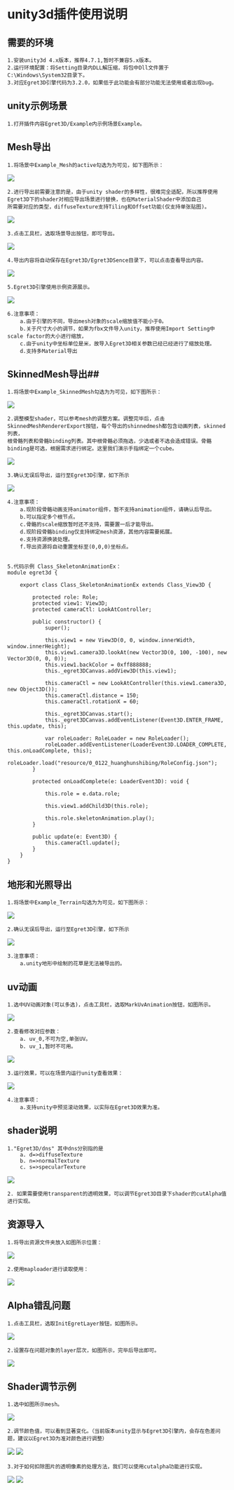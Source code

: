 # unity3d插件使用说明 #
## 需要的环境 ##
	1.安装unity3d 4.x版本，推荐4.7.1,暂时不兼容5.x版本。  
	2.运行环境配置：将Setting目录内DLL解压缩，将包中Dll文件置于C:\Windows\System32目录下。
	3.对应Egret3D引擎代码为3.2.0，如果低于此功能会有部分功能无法使用或者出现bug。

## unity示例场景 ##
	1.打开插件内容Egret3D/Example内示例场景Example。

## Mesh导出 ##
	1.将场景中Example_Mesh的active勾选为为可见，如下图所示：
![](Img_0.png)

	2.进行导出前需要注意的是，由于unity shader的多样性，很难完全适配，所以推荐使用Egret3D下的shader对相应导出场景进行替换，也在MaterialShader中添加自己
	所需要对应的类型，diffuseTexture支持Tiling和Offset功能(仅支持单张贴图)。
![](Img_1.png)
	
	3.点击工具栏，选取场景导出按钮，即可导出。
![](Img_2.png)

	4.导出内容将自动保存在Egret3D/Egret3DSence目录下，可以点击查看导出内容。
![](Img_3.png)

	5.Egret3D引擎使用示例资源展示。
![](Img_4.png)

	6.注意事项：
		a.由于引擎的不同，导出mesh对象的scale缩放值不能小于0。
		b.关于尺寸大小的调节，如果为fbx文件导入unity，推荐使用Import Setting中scale factor的大小进行缩放，
		c.由于unity中坐标单位是米，故导入Egret3D相关参数已经已经进行了缩放处理。
		d.支持多Material导出

## SkinnedMesh导出##
	1.将场景中Example_SkinnedMesh勾选为为可见，如下图所示：
![](Img_5.png)

	2.调整模型shader，可以参考mesh的调整方案。调整完毕后，点击SkinnedMeshRendererExport按钮，每个导出的shinnedmesh都包含动画列表，skinned列表，
	根骨骼列表和骨骼binding列表。其中根骨骼必须拖选，少选或者不选会造成错误。骨骼binding是可选，根据需求进行绑定。这里我们演示手指绑定一个cube。
![](Img_6.png)
	
	3.确认无误后导出，运行至Egret3D引擎，如下所示
![](Img_7.gif)

	4.注意事项：
		a.现阶段骨骼动画支持animator组件，暂不支持animation组件，请确认后导出。
		b.可以指定多个根节点。
		c.骨骼的scale缩放暂时还不支持，需要置一后才能导出。
		d.现阶段骨骼binding仅支持绑定mesh资源，其他内容需要拓展。
		e.支持资源换装处理。
		f.导出资源将自动重置坐标至(0,0,0)坐标点。  


	5.代码示例 Class_SkeletonAnimationEx：
	module egret3d {

	    export class Class_SkeletonAnimationEx extends Class_View3D {
	
	        protected role: Role;
	        protected view1: View3D;
	        protected cameraCtl: LookAtController;
	
	        public constructor() {
	            super();
	
	            this.view1 = new View3D(0, 0, window.innerWidth, window.innerHeight);
	            this.view1.camera3D.lookAt(new Vector3D(0, 100, -100), new Vector3D(0, 0, 0));
	            this.view1.backColor = 0xff888888;
	            this._egret3DCanvas.addView3D(this.view1);
	
	            this.cameraCtl = new LookAtController(this.view1.camera3D, new Object3D());
	            this.cameraCtl.distance = 150;
	            this.cameraCtl.rotationX = 60;
	
	            this._egret3DCanvas.start();
	            this._egret3DCanvas.addEventListener(Event3D.ENTER_FRAME, this.update, this);
	
	            var roleLoader: RoleLoader = new RoleLoader();
	            roleLoader.addEventListener(LoaderEvent3D.LOADER_COMPLETE, this.onLoadComplete, this);
	            roleLoader.load("resource/0_0122_huanghunshibing/RoleConfig.json");
	        }
	
	        protected onLoadComplete(e: LoaderEvent3D): void {
	
	            this.role = e.data.role;
	
	            this.view1.addChild3D(this.role);
	
	            this.role.skeletonAnimation.play();
	        }
	
	        public update(e: Event3D) {
	            this.cameraCtl.update();
	        }
	    }
	}

## 地形和光照导出 ##
	1.将场景中Example_Terrain勾选为为可见，如下图所示：
![](Img_8.png)

	2.确认无误后导出，运行至Egret3D引擎，如下所示
![](Img_9.png)

	3.注意事项：
		a.unity地形中绘制的花草是无法被导出的。

## uv动画 ##
	1.选中UV动画对象(可以多选)，点击工具栏，选取MarkUvAnimation按钮，如图所示。
![](Img_10.png)

	2.查看修改对应参数：
		a. uv_0,不可为空,单张UV。
		b. uv_1,暂时不可用。
![](Img_11.png)

	3.运行效果，可以在场景内运行unity查看效果：
![](Img_12.gif)

	4.注意事项：
		a.支持unity中预览滚动效果，以实际在Egret3D效果为准。

## shader说明 ##
	1."Egret3D/dns" 其中dns分别指的是
		a. d=>diffuseTexture
		b. n=>normalTexture
		c. s=>specularTexture
![](Img_13.png)

	2. 如果需要使用transparent的透明效果，可以调节Egret3D目录下shader的cutAlpha值进行实现。

## 资源导入 ##
	1.将导出资源文件夹放入如图所示位置：
![](Img_14.png)

	2.使用maploader进行读取使用：
![](Img_15.png)

## Alpha错乱问题 ##
	1.点击工具栏，选取InitEgretLayer按钮，如图所示。
![](Img_16.png)  
	
	2.设置存在问题对象的layer层次，如图所示，完毕后导出即可。
![](Img_17.png)  

## Shader调节示例 ##
	1.选中如图所示mesh。
![](Img_18.png)

	2.调节颜色值，可以看到显著变化。（当前版本unity显示与Egret3D引擎内，会存在色差问题，建议以Egret3D为准对颜色进行调整）
![](Img_19.png)
![](Img_20.png)

	3.对于如何扣除图片的透明像素的处理方法，我们可以使用cutalpha功能进行实现。	
![](Img_21.png)
![](Img_22.png)
